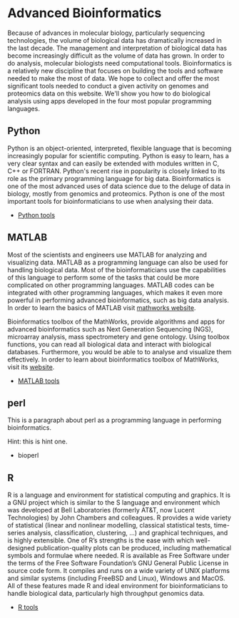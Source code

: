 Advanced Bioinformatics
=======================

Because of advances in molecular biology, particularly sequencing technologies, the volume of biological data has dramatically increased in the last decade. The management and interpretation of biological data has become increasingly difficult as the volume of data has grown. In order to do analysis, molecular biologists need computational tools. Bioinformatics is a relatively new discipline that focuses on building the tools and software needed to make the most of data. We hope to collect and offer the most significant tools needed to conduct a given activity on genomes and proteomics data on this website. We'll show you how to do biological analysis using apps developed in the four most popular programming languages.


Python
---------

Python is an object-oriented, interpreted, flexible language that is becoming increasingly popular for scientific computing. Python is easy to learn, has a very clear syntax and can easily be extended with modules written in C, C++ or FORTRAN. Python's recent rise in popularity is closely linked to its role as the primary programming language for big data. Bioinformatics is one of the most advanced uses of data science due to the deluge of data in biology, mostly from genomics and proteomics. Python is one of the most important tools for bioinformaticians to use when analysing their data.


- [Python tools](advancedbioinformatics-python/index.md)



MATLAB
----------

Most of the scientists and engineers use MATLAB for analyzing and visualizing data. MATLAB as a programming language can also be used for handling biological data. Most of the bioinformaticians use the capabilities of this language to perform some of the tasks that could be more complicated on other programming languages. MATLAB codes can be integrated with other programming languages, which makes it even more powerful in performing advanced bioinformatics, such as big data analysis. In order to learn the basics of MATLAB visit [mathworks website](https://www.mathworks.com/help/matlab/index.html).

Bioinformatics toolbox of the MathWorks, provide algorithms and apps for advanced bioinformatics such as Next Generation Sequencing (NGS), microarray analysis, mass spectrometery and gene ontology. Using toolbox functions, you can read all biological data and interact with biological databases. Furthermore, you would be able to to analyse and visualize them effectively. In order to learn about bioinformatics toolbox of MathWorks, visit its [website](https://www.mathworks.com/help/bioinfo/).

- [MATLAB tools](bioinformatics_matlab/index.md)





perl 
-----------

This is a paragraph about perl as a programming language in performing bioinformatics.

Hint: this is hint one.

* bioperl


R
-----------

R is a language and environment for statistical computing and graphics. It is a GNU project which is similar to the S language and environment which was developed at Bell Laboratories (formerly AT&T, now Lucent Technologies) by John Chambers and colleagues. 
R provides a wide variety of statistical (linear and nonlinear modelling, classical statistical tests, time-series analysis, classification, clustering, …) and graphical techniques, and is highly extensible. One of R’s strengths is the ease with which well-designed publication-quality plots can be produced, including mathematical symbols and formulae where needed. 
R is available as Free Software under the terms of the Free Software Foundation’s GNU General Public License in source code form. It compiles and runs on a wide variety of UNIX platforms and similar systems (including FreeBSD and Linux), Windows and MacOS.
All of these features made R and ideal environment for bioinformaticians to handle biological data, particularly high throughput genomics data.  


- [R tools](advancedbioinformatics-R/index.md)


